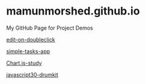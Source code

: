 # mamunmorshed.github.io
My GitHub Page for Project Demos

[edit-on-doubleclick](https://mamunmorshed.github.io/edit-on-doubleclick/)

[simple-tasks-app](https://mamunmorshed.github.io/simple-tasks-app/)

[Chart.js-study](https://mamunmorshed.github.io/chartjs/)

[javascript30-drumkit](https://mamunmorshed.github.io/javascript30-drumkit)
